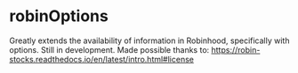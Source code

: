 # robinOptions
Greatly extends the availability of information in Robinhood, specifically with options. Still in development. Made possible thanks to: 
https://robin-stocks.readthedocs.io/en/latest/intro.html#license
